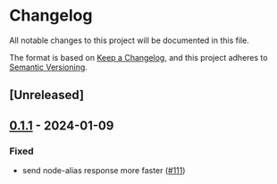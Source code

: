 # Changelog
All notable changes to this project will be documented in this file.

The format is based on [Keep a Changelog](https://keepachangelog.com/en/1.0.0/),
and this project adheres to [Semantic Versioning](https://semver.org/spec/v2.0.0.html).

## [Unreleased]

## [0.1.1](https://github.com/8xFF/atm0s-sdn/compare/atm0s-sdn-node-alias-v0.1.0...atm0s-sdn-node-alias-v0.1.1) - 2024-01-09

### Fixed
- send node-alias response more faster ([#111](https://github.com/8xFF/atm0s-sdn/pull/111))
